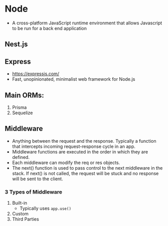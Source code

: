 # Node
- A cross-platform JavaScript runtime environment that allows Javascript to be run for a back end application

## Nest.js

## Express
- https://expressjs.com/
- Fast, unopinionated, minimalist web framework for Node.js

## Main ORMs:
1. Prisma
2. Sequelize 

## Middleware
- Anything between the request and the response. Typically a function that intercepts incoming request-response cycle in an app.
- Middleware functions are executed in the order in which they are defined.
- Each middleware can modify the req or res objects.
- The next() function is used to pass control to the next middleware in the stack. If next() is not called, the request will be stuck and no response will be sent to the client.

### 3 Types of Middleware
1. Built-in
   - Typically uses `app.use()`
2. Custom
3. Third Parties